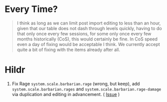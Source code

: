 # Every Time?

> I think as long as we can limit post import editing to less than an hour, given that our table does not dash through levels quickly, having to do that only once every few sessions, for some only once every few months historically (CoS), this would certainly be fine. In CoS speed even a day of fixing would be acceptable I think. We currently accept quite a bit of fixing with the items already after all.

# Hildr

1. Fix Rage `system.scale.barbarian.rage` (wrong, but keep), add `system.scale.barbarian.rages` and `system.scale.barbarian.rage-damage` via duplication and editing in advancement. ( [Issue](https://github.com/itteerde/fvttconfig/issues/2) )